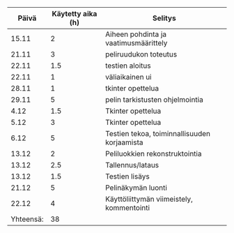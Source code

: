 
|Päivä|Käytetty aika (h)| Selitys|
|---|---|---|
|15.11|2|Aiheen pohdinta ja vaatimusmäärittely|
|21.11|3|peliruudukon toteutus|
|22.11|1.5|testien aloitus|
|22.11|1|väliaikainen ui|
|28.11|1|tkinter opettelua|
|29.11|5|pelin tarkistusten ohjelmointia|
|4.12|1.5|Tkinter opettelua|
|5.12|3|Tkinter opettelua|
|6.12|5|Testien tekoa, toiminnallisuuden korjaamista|
|13.12|2|Peliluokkien rekonstruktointia|
|13.12|2.5|Tallennus/lataus|
|13.12|1.5|Testien lisäys|
|21.12|5|Pelinäkymän luonti|
|22.12|4|Käyttöliittymän viimeistely, kommentointi|
|Yhteensä: |38|
